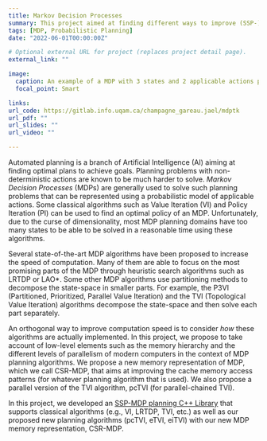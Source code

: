 ```yaml
---
title: Markov Decision Processes
summary: This project aimed at finding different ways to improve (SSP-)MDP planners performance when considering computer architectures (e.g., cache-memory, parallelism)
tags: [MDP, Probabilistic Planning]
date: "2022-06-01T00:00:00Z"

# Optional external URL for project (replaces project detail page).
external_link: ""

image:
  caption: An example of a MDP with 3 states and 2 applicable actions per state
  focal_point: Smart

links:
url_code: https://gitlab.info.uqam.ca/champagne_gareau.jael/mdptk
url_pdf: ""
url_slides: ""
url_video: ""

---
```


Automated planning is a branch of Artificial Intelligence (AI) aiming at finding
optimal plans to achieve goals. Planning problems with non-deterministic actions
are known to be much harder to solve. *Markov Decision Processes* (MDPs) are
generally used to solve such planning problems that can be represented using a
probabilistic model of applicable actions. Some classical algorithms such as
Value Iteration (VI) and Policy Iteration (PI) can be used to find an optimal
policy of an MDP. Unfortunately, due to the curse of dimensionality, most MDP
planning domains have too many states to be able to be solved in a reasonable
time using these algorithms.

Several state-of-the-art MDP algorithms have been proposed to increase the speed
of computation. Many of them are able to focus on the most promising parts of
the MDP through heuristic search algorithms such as LRTDP or LAO*. Some other
MDP algorithms use partitioning methods to decompose the state-space in smaller
parts. For example, the P3VI (Partitioned, Prioritized, Parallel Value
Iteration) and the TVI (Topological Value Iteration) algorithms decompose the
state-space and then solve each part separately.

An orthogonal way to improve computation speed is to consider *how* these
algorithms are actually implemented. In this project, we propose to take account
of low-level elements such as the memory hierarchy and the different levels of
parallelism of modern computers in the context of MDP planning algorithms. We
propose a new memory representation of MDP, which we call CSR-MDP, that aims at
improving the cache memory access patterns (for whatever planning algorithm that
is used). We also propose a parallel version of the TVI algorithm, pcTVI (for
parallel-chained TVI).

In this project, we developed an [SSP-MDP planning C++
Library](https://gitlab.info.uqam.ca/champagne_gareau.jael/mdptk) that supports
classical algorithms (e.g., VI, LRTDP, TVI, etc.) as well as our proposed new
planning algorithms (pcTVI, eTVI, eiTVI) with our new MDP memory representation,
CSR-MDP.
